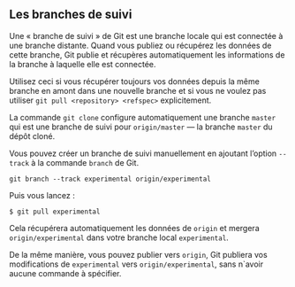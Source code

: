 ## Les branches de suivi ##

Une « branche de suivi » de Git est une branche locale qui est connectée à une
branche distante. Quand vous publiez ou récupérez les données de cette branche,
Git publie et récupères automatiquement les informations de la branche à
laquelle elle est connectée.

Utilisez ceci si vous récupérer toujours vos données depuis la même branche
en amont dans une nouvelle branche et si vous ne voulez pas utiliser 
`git pull <repository> <refspec>` explicitement.

La commande `git clone` configure automatiquement une branche `master`
qui est une branche de suivi pour `origin/master` — la branche `master`
du dépôt cloné.

Vous pouvez créer un branche de suivi manuellement en ajoutant l’option
`--track` à la commande `branch` de Git.

	git branch --track experimental origin/experimental

Puis vous lancez :

	$ git pull experimental

Cela récupérera automatiquement les données de `origin` et mergera
`origin/experimental` dans votre branche local `experimental`.

De la même manière, vous pouvez publier vers `origin`, Git publiera vos
modifications de `experimental` vers `origin/experimental`, sans n`avoir aucune
commande à spécifier.
